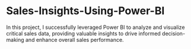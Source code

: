 # Sales-Insights-Using-Power-BI
In this project, I successfully leveraged Power BI to analyze and visualize critical sales data, providing valuable insights to drive informed decision-making and enhance overall sales performance.
